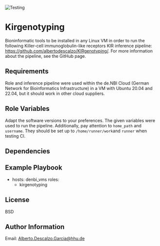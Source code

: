 ![Testing](https://github.com/albertodescalzo/ansible-role-kirgenotyping/workflows/Role-Testing/badge.svg)


Kirgenotyping
=========

Bioninformatic tools to be installed in any Linux VM in order to run the following Killer-cell immunoglobulin-like receptors KIR inference pipeline: https://github.com/albertodescalzo/KIRgenotyping/. For more information about the pipeline, see the GitHub page.

Requirements
------------

Role and inference pipeline were used within the de.NBI Cloud (German Network for Bioinformatics Infrastructure) in a VM with Ubuntu 20.04 and 22.04, but it should work in other cloud suppliers. 

Role Variables
--------------

Adapt the software versions to your preferences. The given variables were used to run the pipeline. Additionally, pay attention to `home_path` and `username`. They should be set up to `/home/runner/work`and `runner` when testing CI.   

Dependencies
------------



Example Playbook
----------------

  - hosts: denbi_vms
  roles:
    - kirgenotyping

License
-------

BSD

Author Information
------------------

Email: Alberto.Descalzo.Garcia@hhu.de
